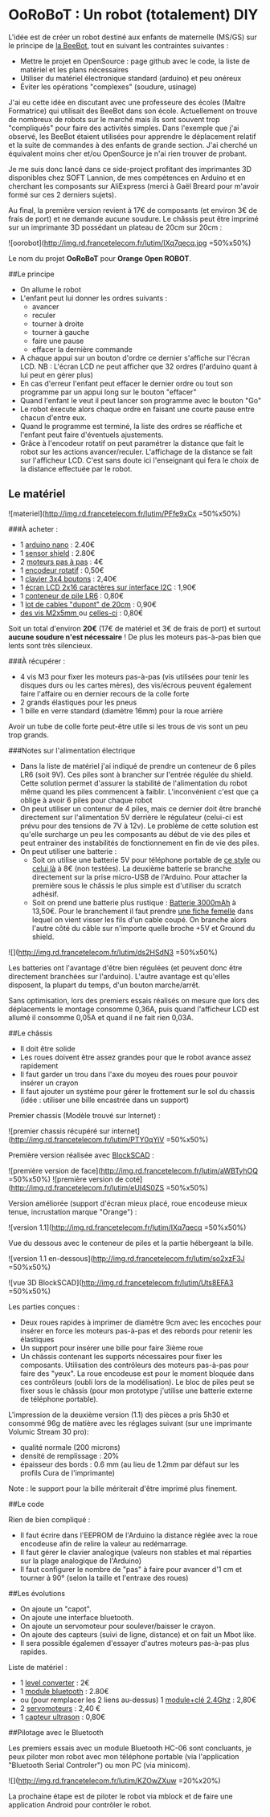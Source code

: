 # OoRoBoT : Un robot (totalement) DIY

L'idée est de créer un robot destiné aux enfants de maternelle (MS/GS) sur le principe de [la BeeBot](http://www.robotsenclasse.ch/robots-en-classe/beebot), tout en suivant les contraintes suivantes :
- Mettre le projet en OpenSource : page github avec le code, la liste de matériel et les plans nécessaires
- Utiliser du matériel électronique standard (arduino) et peu onéreux
- Éviter les opérations "complexes" (soudure, usinage)

J'ai  eu cette idée en discutant avec une professeure des écoles (Maître Formatrice)  qui  utilisait des BeeBot dans son école. Actuellement on trouve de nombreux de robots sur le marché mais ils sont souvent trop "compliqués" pour faire des activités simples. Dans l'exemple que j'ai observé, les BeeBot étaient utilisées pour apprendre le déplacement relatif et la suite de commandes à  des enfants de grande section. J'ai cherché un équivalent moins cher et/ou OpenSource je n'ai rien trouver de probant.

Je me suis donc lancé dans ce side-project profitant des imprimantes 3D  disponibles chez SOFT Lannion, de mes compétences en Arduino et en cherchant les composants sur AliExpress (merci à Gaël Breard pour m'avoir  formé sur ces 2 derniers sujets).
 
Au final, la première version revient à 17€ de composants (et environ 3€   de frais de port) et ne demande aucune soudure. Le   châssis peut être imprimé sur un imprimante 3D possédant  un plateau de 20cm  sur  20cm :

![oorobot](http://img.rd.francetelecom.fr/lutim/IXq7qecq.jpg =50%x50%)

Le nom du projet **OoRoBoT** pour **Orange Open ROBOT**.

##Le principe

- On allume le robot
- L'enfant peut lui donner les ordres suivants :
  - avancer
  - reculer
  - tourner à droite
  - tourner à gauche
  - faire une pause
  - effacer la dernière commande
-   A chaque appui sur un bouton d'ordre ce dernier s'affiche sur l'écran   LCD. NB : L'écran LCD ne peut afficher que 32 ordres (l'arduino quant à lui peut en  gérer  plus)
- En cas d'erreur l'enfant peut effacer le dernier ordre ou tout son programme par un appui long sur le bouton "effacer"
- Quand l'enfant le veut il peut lancer son programme avec le bouton "Go"
- Le robot éxecute alors chaque ordre en faisant une courte  pause entre chacun d'entre eux.
- Quand le programme est terminé, la liste des ordres se réaffiche et l'enfant peut faire d'éventuels ajustements.
-  Grâce à l'encodeur rotatif on peut paramétrer la distance que fait le   robot sur les actions avancer/reculer. L'affichage de la distance se   fait sur l'afficheur LCD. C'est sans doute ici l'enseignant qui fera le choix de la distance effectuée par le robot.

## Le matériel

![materiel](http://img.rd.francetelecom.fr/lutim/PFfe9xCx =50%x50%)

###À acheter :
- 1 [arduino nano](https://fr.aliexpress.com/store/product/Nano-CH340-ATmega328P-MicroUSB-Compatible-for-Arduino-Nano-V3/1950989_32572612009.html) : 2.40€
- 1 [sensor shield](https://fr.aliexpress.com/store/product/Nano-I-O-expansion-Shield-for-Arduino-Nano-V3-pinout-Assembled/1950989_32633286806.html) : 2.80€
- 2 [moteurs pas à pas](https://fr.aliexpress.com/item/5V-Stepper-Motor-28BYJ-48-With-Drive-Test-Module-Board-ULN2003-5-Line-4-Phase/32608569300.html) : 4€
- 1 [encodeur rotatif](https://fr.aliexpress.com/store/product/1pcs-Rotary-Encoder-Module-Brick-Sensor-Development-for-arduino-KY-040/1022067_32714247694.html) : 0,50€
- 1 [clavier 3x4 boutons](https://fr.aliexpress.com/item/Button-Keypad-3x4-module/32530917534.html) : 2,40€
- 1 [écran LCD 2x16 caractères sur interface I2C](https://fr.aliexpress.com/store/product/LCD1602-I2C-LCD-1602-module-Blue-screen-IIC-I2C-for-arduino-LCD1602-Adapter-plate/1022067_32651314933.html) : 1,90€
- 1 [conteneur de pile LR6](https://fr.aliexpress.com/item/2016-New-Arrival-6-x-AA-Battery-Case-Storage-Holder-Storage-Box-for-6pc-Batteries-With/32659644068.html) : 0,80€
- 1 [lot de cables "dupont" de 20cm](https://fr.aliexpress.com/item/Free-Shipping-80pcs-dupont-cable-jumper-wire-dupont-line-female-to-female-dupont-line-20cm-1P/1699285992.html) : 0,90€
- [des vis M2x5mm ](https://fr.aliexpress.com/item/Screw-50Pcs-L510-1-M2-5-of-Stainless-Steel-Screws-Nuts-Assortment-High-Quality-Novelty-Design/32599943462.html) ou [celles-ci](https://fr.aliexpress.com/item/50Pcs-lot-Screw-M2-5-of-Screws-Nuts-Assortment-Bolts-Screw-Spike-Round-Head-Screw-2mm/32722845879.html) : 0,80€

Soit un total d'environ **20€**  (17€ de matériel et 3€ de  frais de port) et surtout **aucune soudure n'est nécessaire** ! De plus les  moteurs pas-à-pas bien que lents sont très silencieux.

###À récupérer :
-  4 vis M3 pour fixer les moteurs pas-à-pas (vis utilisées pour tenir les  disques durs ou les cartes mères), des vis/écrous peuvent également faire l'affaire ou en dernier  recours de la colle forte
- 2 grands élastiques pour les pneus
- 1 bille en verre standard (diamètre 16mm) pour la roue arrière

Avoir un tube de colle forte peut-être utile si les trous de vis sont un peu trop grands.

###Notes sur l'alimentation électrique
-  Dans la liste de matériel j'ai indiqué de prendre un conteneur de 6  piles LR6 (soit 9V). Ces piles sont à brancher sur l'entrée régulée du  shield. Cette solution permet d'assurer la stabilité de l'alimentation  du robot même quand les piles commencent à faiblir. L'inconvénient c'est  que ça oblige à avoir 6 piles pour chaque robot
-  On peut utiliser un contenur de 4 piles, mais ce dernier doit  être branché directement sur l'alimentation 5V derrière le régulateur  (celui-ci est prévu pour des tensions de 7V à 12v). Le problème de cette solution est qu'elle surcharge un peu les composants au début de vie  des piles et peut entrainer des instabilités de fonctionnement en fin  de vie des piles.
- On peut utiliser une batterie :
    - Soit on utilise  une batterie 5V pour téléphone portable de [ce style](https://fr.aliexpress.com/item/Super-Slim-Chocolate-Style-Power-Bank-5600mAh-Portable-External-Battery-Charger-Powerbank-Pack-For-SAMSUNG-IPHONE/32506163522.html) ou [celui là](https://fr.aliexpress.com/item/Real-Capacity-2000mAh-emergency-Power-Bank-External-Charger-Rechargeable-Battery-powerbank-for-Android-Samsung-Xiaomi/32740573704.html)  à 8€ (non testées). La deuxième batterie se branche directement sur la  prise micro-USB de l'Arduino. Pour attacher la première sous le châssis  le plus simple est d'utiliser du scratch adhésif.
    - Soit on prend une batterie plus rustique : [Batterie 3000mAh](https://fr.aliexpress.com/item/Super-Rechargeable-Pack-Protable-Lith-ion-Battery-for-DC-5V-3000mAh-EU-US-Plug/32675572113.html) à 13,50€. Pour le branchement il faut prendre [une fiche femelle](https://fr.aliexpress.com/item/DC12V-5pcs-Male-5pcs-Female-2-1x5-5MM-DC-Power-Plug-Jack-Adapter-Connector-Plug-for/32584832143.html)  dans lequel on vient visser les fils d'un cable coupé. On branche alors  l'autre côté du câble sur n'importe quelle broche +5V et Ground du  shield.

![](http://img.rd.francetelecom.fr/lutim/ds2HSdN3 =50%x50%)
    
Les  batteries ont l'avantage d'être bien régulées (et peuvent donc être  directement branchées sur l'arduino). L'autre avantage est qu'elles disposent, la  plupart du temps, d'un bouton marche/arrêt.

Sans  optimisation, lors des premiers essais réalisés on mesure que lors  des  déplacements le montage consomme 0,36A, puis quand l'afficheur LCD est   allumé il consomme 0,05A et quand il ne fait rien 0,03A.


##Le châssis

- Il doit être solide
- Les roues doivent être assez grandes pour que le robot avance assez rapidement
- Il faut garder un trou dans l'axe du moyeu des roues pour pouvoir insérer un crayon
- Il faut ajouter un système pour gérer le frottement sur le sol du chassis (idée : utiliser une bille encastrée dans un support)


Premier chassis (Modèle trouvé sur Internet) :
    
![premier chassis récupéré sur internet](http://img.rd.francetelecom.fr/lutim/PTY0qYiV =50%x50%)

Première version réalisée avec [BlockSCAD](https://www.blockscad3d.com/editor/) : 
    
![première version de face](http://img.rd.francetelecom.fr/lutim/aWBTyhOQ =50%x50%)
![première version de coté](http://img.rd.francetelecom.fr/lutim/eUI4S0ZS =50%x50%)

Version améliorée (support d'écran mieux placé, roue encodeuse mieux tenue, incrustation marque "Orange") :
    
![version 1.1](http://img.rd.francetelecom.fr/lutim/IXq7qecq =50%x50%)

Vue du dessous avec le conteneur de piles et la partie hébergeant la bille.

![version 1.1 en-dessous](http://img.rd.francetelecom.fr/lutim/so2xzF3J =50%x50%)

![vue 3D BlockSCAD](http://img.rd.francetelecom.fr/lutim/Uts8EFA3 =50%x50%)

Les parties conçues :
- Deux roues rapides à imprimer de  diamètre 9cm avec les encoches pour  insérer en force les moteurs  pas-à-pas et des rebords pour retenir les  élastiques
- Un support pour insérer une bille pour faire 3ième roue
-  Un  châssis contenant les supports nécessaires pour fixer les  composants.  Utilisation des contrôleurs des moteurs pas-à-pas pour  faire des "yeux".  La roue encodeuse est pour le moment bloquée dans ces  contrôleurs (oubli  lors de la modélisation). Le bloc de piles peut se  fixer sous le  châssis (pour mon prototype j'utilise une batterie  externe de téléphone portable).
 
L'impression de la   deuxième version (1.1) des pièces a pris 5h30 et consommé 96g   de matière avec les réglages suivant (sur une imprimante Volumic  Stream  30 pro):
- qualité normale (200 microns)
- densité de remplissage : 20%
- épaisseur des bords : 0.6 mm (au lieu de 1.2mm par défaut sur les profils Cura de l'imprimante)
 
Note : le support pour la bille mériterait d'être imprimé plus finement.

##Le code
 
Rien de bien compliqué :
- Il faut écrire dans l'EEPROM de l'Arduino la distance réglée avec la roue encodeuse afin de relire la valeur au redémarrage.
- Il faut gérer le clavier analogique (valeurs non stables et mal réparties sur la plage analogique de l'Arduino)
- Il faut configurer le nombre de "pas" à faire pour avancer d'1 cm et tourner à 90° (selon la taille et l'entraxe des roues)

##Les évolutions

- On ajoute un "capot".
- On ajoute une interface bluetooth.
- On  ajoute un servomoteur pour soulever/baisser le crayon.
- On ajoute des capteurs (suivi de ligne, distance) et on fait un Mbot like.
- Il sera possible égalemen d'essayer d'autres moteurs pas-à-pas plus rapides.

Liste de matériel :
- 1 [level converter](https://fr.aliexpress.com/item/Logic-Level-Converter-Bi-Directional-3-3V-5V-4-Chanels/32713434790.html) : 2€
- 1 [module bluetooth](https://fr.aliexpress.com/store/product/HC-06-Bluetooth-serial-pass-through-module-wireless-serial-communication-from-machine-Wireless-HC06-for-arduino/1022067_32284764842.html) : 2.80€
- ou (pour remplacer les 2 liens au-dessus) 1 [module+clé 2.4Ghz](https://fr.aliexpress.com/item/New-CH340T-USB-to-Serial-Port-Adapter-Board-2-4G-NRF24L01-Wireless-Module/32770431805.html) : 2,80€
- 2 [servomoteurs](https://fr.aliexpress.com/store/product/Tower-Pro-9g-micro-servo-for-airplane-aeroplane-6CH-rc-helcopter-kds-esky-align-helicopter-sg90/1022067_1579234971.html) : 2,40 €
- 1 [capteur ultrason](https://fr.aliexpress.com/store/product/Free-shipping-HC-SR04-to-world-Ultrasonic-Wave-Detector-Ranging-Module-for-arduino-Distance-Sensor/1022067_32283526790.html) : 0,80€


##Pilotage avec le Bluetooth
 
Les premiers essais avec un module Bluetooth HC-06 sont concluants, je peux piloter mon robot avec mon téléphone portable (via l'application "Bluetooth Serial Controler") ou mon PC (via minicom).

![](http://img.rd.francetelecom.fr/lutim/KZOwZXuw =20%x20%)

La prochaine étape est de piloter le robot via mblock et de faire une application Android pour contrôler le robot.


